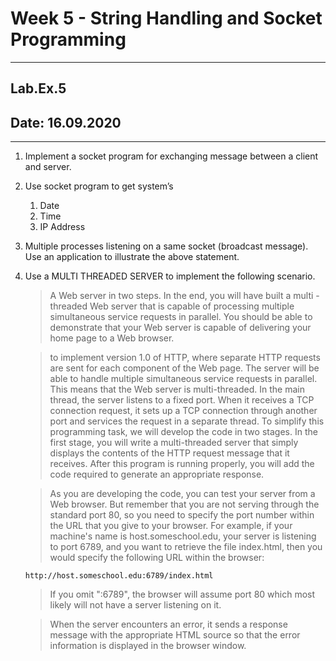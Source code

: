 # Week 5 - String Handling and Socket Programming

---

## Lab.Ex.5

## Date: 16.09.2020

---

1. Implement a socket program for exchanging message between a client and server.

1. Use socket program to get system’s
    1. Date
    1. Time
    1. IP Address
    
1. Multiple processes listening on a same socket (broadcast message). Use an
 application to illustrate the above statement.
 
1. Use a MULTI THREADED SERVER to implement the following scenario.

    > A Web server in two steps. In the end, you will have built a multi
    -threaded Web server that is capable of processing multiple simultaneous service requests in parallel. You should be able to demonstrate that your Web server is capable of delivering your home page to a Web browser.
   
   > to implement version 1.0 of HTTP, where separate HTTP requests are sent
    for each component of the Web page. The server will be able to handle multiple simultaneous service requests in parallel. This means that the Web server is multi-threaded. In the main thread, the server listens to a fixed port. When it receives a TCP connection request, it sets up a TCP connection through another port and services the request in a separate thread. To simplify this programming task, we will develop the code in two stages. In the first stage, you will write a multi-threaded server that simply displays the contents of the HTTP request message that it receives. After this program is running properly, you will add the code required to generate an appropriate response.
                                                                                                                     
    > As you are developing the code, you can test your server from a Web
     browser. But remember that you are not serving through the standard port 80, so you need to specify the port number within the URL that you give to your browser. For example, if your machine's name is host.someschool.edu, your server is listening to port 6789, and you want to retrieve the file index.html, then you would specify the following URL within the browser:
    
    `http://host.someschool.edu:6789/index.html`
    
    > If you omit ":6789", the browser will assume port 80 which most likely
     will not have a server listening on it.
    
    > When the server encounters an error, it sends a response message with
     the appropriate HTML source so that the error information is displayed in the browser window.                       
                                                                    